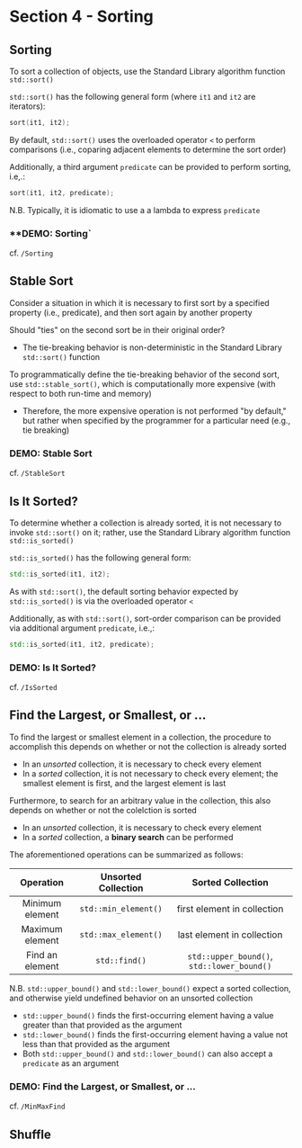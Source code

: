# Section 4 - Sorting

## Sorting

To sort a collection of objects, use the Standard Library algorithm function `std::sort()`

`std::sort()` has the following general form (where `it1` and `it2` are iterators):
```cpp
sort(it1, it2);
```

By default, `std::sort()` uses the overloaded operator `<` to perform comparisons (i.e., coparing adjacent elements to determine the sort order)

Additionally, a third argument `predicate` can be provided to perform sorting, i.e,.:
```cpp
sort(it1, it2, predicate);
```

N.B. Typically, it is idiomatic to use a a lambda to express `predicate`

### **DEMO: Sorting`

cf. `/Sorting`

## Stable Sort

Consider a situation in which it is necessary to first sort by a specified property (i.e., predicate), and then sort again by another property

Should "ties" on the second sort be in their original order?
  * The tie-breaking behavior is non-deterministic in the Standard Library `std::sort()` function

To programmatically define the tie-breaking behavior of the second sort, use `std::stable_sort()`, which is computationally more expensive (with respect to both run-time and memory)
  * Therefore, the more expensive operation is not performed "by default," but rather when specified by the programmer for a particular need (e.g., tie breaking)

### **DEMO: Stable Sort**

cf. `/StableSort`

## Is It Sorted?

To determine whether a collection is already sorted, it is not necessary to invoke `std::sort()` on it; rather, use the Standard Library algorithm function `std::is_sorted()`

`std::is_sorted()` has the following general form:
```cpp
std::is_sorted(it1, it2);
```

As with `std::sort()`, the default sorting behavior expected by `std::is_sorted()` is via the overloaded operator `<`

Additionally, as with `std::sort()`, sort-order comparison can be provided via additional argument `predicate`, i.e.,:
```cpp
std::is_sorted(it1, it2, predicate);
```

### **DEMO: Is It Sorted?**

cf. `/IsSorted`

## Find the Largest, or Smallest, or ...

To find the largest or smallest element in a collection, the procedure to accomplish this depends on whether or not the collection is already sorted
  * In an *unsorted* collection, it is necessary to check every element
  * In a *sorted* collection, it is not necessary to check every element; the smallest element is first, and the largest element is last

Furthermore, to search for an arbitrary value in the collection, this also depends on whether or not the colelction is sorted
  * In an *unsorted* collection, it is necessary to check every element
  * In a *sorted* collection, a **binary search** can be performed

The aforementioned operations can be summarized as follows:

| Operation | Unsorted Collection | Sorted Collection |
|:---:|:---:|:---:|
| Minimum element | `std::min_element()` | first element in collection |
| Maximum element | `std::max_element()` | last element in collection |
| Find an element | `std::find()` | `std::upper_bound()`, `std::lower_bound()` |

N.B. `std::upper_bound()` and `std::lower_bound()` expect a sorted collection, and otherwise yield undefined behavior on an unsorted collection
  * `std::upper_bound()` finds the first-occurring element having a value greater than that provided as the argument
  * `std::lower_bound()` finds the first-occurring element having a value not less than that provided as the argument
  * Both `std::upper_bound()` and `std::lower_bound()` can also accept a `predicate` as an argument

### **DEMO: Find the Largest, or Smallest, or ...**

cf. `/MinMaxFind`

## Shuffle







